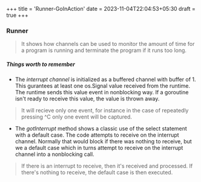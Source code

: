 +++
title = 'Runner-GoInAction'
date = 2023-11-04T22:04:53+05:30
draft = true
+++

### Runner

> It shows how channels can be used to monitor the amount of time for a program is running and terminate the program if it runs too long.

##### Things worth to remember
- The *interrupt channel* is initialized as a buffered channel with buffer of 1. This gurantees at least one os.Signal value
received from the runtime. The runtime sends this value event in nonblocking way. If a goroutine isn't ready to receive this value, the value is thrown away. 
> It will recieve only one event, for instance in the case of repeatedly pressing ^C only one event will be captured.

- The *gotInterrupt* method shows a classic use of the select statement with a default case. The code attempts to receive on the interrupt channel. Normally that would block if there was nothing to receive, but we a default case which in turns attempt to receive on the interrupt channel into a nonblocking call. 
> If there is an interrupt to receive, then it's received and processed. If there's nothing to receive, the default case is then executed.

